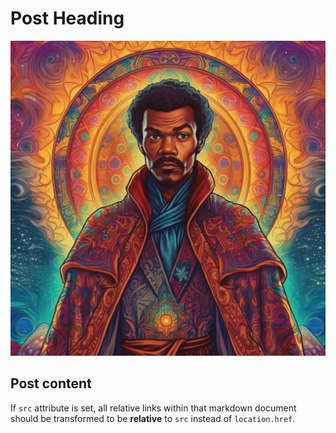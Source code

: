 # Post Heading

![alt text](../images/logo-512-min.png)

## Post content

If `src` attribute is set, all relative links within 
that markdown document should be transformed
to be **relative** to `src` instead of `location.href`.
